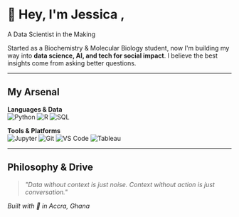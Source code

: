 # 👋 Hey, I'm Jessica , 

A Data Scientist in the Making
  
Started as a Biochemistry & Molecular Biology student, now I'm building my way into **data science, AI, and tech for social impact**. I believe the best insights come from asking better questions.

---

## My Arsenal

**Languages & Data**  
![Python](https://img.shields.io/badge/Python-3776AB?style=for-the-badge&logo=python&logoColor=white)
![R](https://img.shields.io/badge/R-276DC3?style=for-the-badge&logo=r&logoColor=white)
![SQL](https://img.shields.io/badge/SQL-336791?style=for-the-badge&logo=postgresql&logoColor=white)

**Tools & Platforms**  
![Jupyter](https://img.shields.io/badge/Jupyter-F37626?style=for-the-badge&logo=jupyter&logoColor=white)
![Git](https://img.shields.io/badge/Git-F05032?style=for-the-badge&logo=git&logoColor=white)
![VS Code](https://img.shields.io/badge/VS_Code-0078d7?style=for-the-badge&logo=visual-studio-code&logoColor=white)
![Tableau](https://img.shields.io/badge/Tableau-E97627?style=for-the-badge&logo=tableau&logoColor=white)

---

## Philosophy & Drive

> *"Data without context is just noise. Context without action is just conversation."*

<div style= align center/>


*Built with 💜 in Accra, Ghana*

</div>
